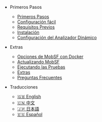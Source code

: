 <!-- _navbar.md -->
<!-- docs/_sidebar.md -->
* Primeros Pasos
    * [Primeros Pasos](/es/)
    * [Configuración fácil](/es/mobsf_docker.md)
    * [Requisitos Previos](/es/requirements.md)
    * [Instalación](/es/installation.md)
    * [Configuración del Analizador Dinámico](/es/dynamic_analyzer.md)

* Extras
    * [Opciones de MobSF con Docker](/es/docker.md)
    * [Actualizando MobSF](/es/updating.md)
    * [Ejecutando las Pruebas](/es/tests.md)
    * [Extras](/es/extras.md)
    * [Preguntas Frecuentes](/es/faq.md)

* Traducciones
    * [:uk: English](/)
    * [:cn: 中文](/zh-cn/)
    * [:jp: 日本語](/ja-jp/)
    * [:es: Español](/es/)

